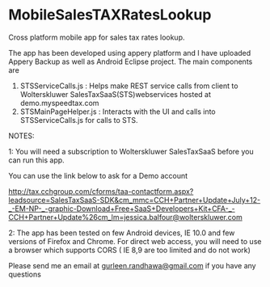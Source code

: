 MobileSalesTAXRatesLookup
=========================

Cross platform mobile app for sales tax rates lookup.

The app has been developed using appery platform and I have uploaded Appery Backup as well as  Android Eclipse project.
The main components are 

1. STSServiceCalls.js : Helps make REST service calls from client to Wolterskluwer SalesTaxSaaS(STS)webservices hosted at demo.myspeedtax.com
2. STSMainPageHelper.js : Interacts with the UI and calls into STSServiceCalls.js for  calls to STS.


NOTES:

1: 
You will need a subscription to Wolterskluwer SalesTaxSaaS before you can run this app.  

You can use the link below to ask for a Demo account

http://tax.cchgroup.com/cforms/taa-contactform.aspx?leadsource=SalesTaxSaaS-SDK&cm_mmc=CCH+Partner+Update+July+12-_-EM-NP-_-graphic-Download+Free+SaaS+Developers+Kit+CFA-_-CCH+Partner+Update%26cm_lm=jessica.balfour@wolterskluwer.com 


2: 
The app has been tested on few Android devices, IE 10.0  and few versions of Firefox and Chrome. 
For direct web access, you will need to  use a browser which supports CORS ( IE 8,9 are too limited and do not work)

Please send me an email at gurleen.randhawa@gmail.com if you have any questions
